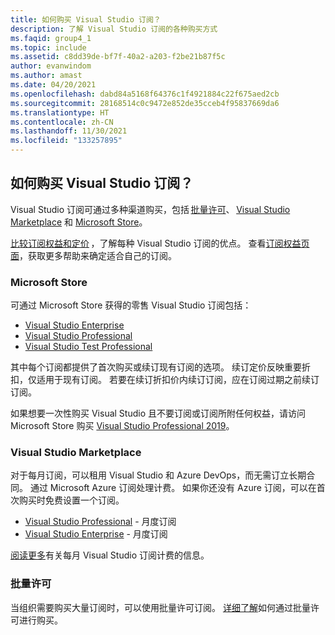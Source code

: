```yaml
---
title: 如何购买 Visual Studio 订阅？
description: 了解 Visual Studio 订阅的各种购买方式
ms.faqid: group4_1
ms.topic: include
ms.assetid: c8dd39de-bf7f-40a2-a203-f2be21b87f5c
author: evanwindom
ms.author: amast
ms.date: 04/20/2021
ms.openlocfilehash: dabd84a5168f64376c1f4921884c22f675aed2cb
ms.sourcegitcommit: 28168514c0c9472e852de35cceb4f95837669da6
ms.translationtype: HT
ms.contentlocale: zh-CN
ms.lasthandoff: 11/30/2021
ms.locfileid: "133257895"
---
```

## <a name="how-do-i-purchase-visual-studio-subscriptions"></a>如何购买 Visual Studio 订阅？
Visual Studio 订阅可通过多种渠道购买，包括 [批量许可](https://www.microsoft.com/licensing/default)、 [Visual Studio Marketplace](https://marketplace.visualstudio.com/subscriptions) 和 [Microsoft Store](https://www.microsoft.com/store/collections/visualstudio)。  

[比较订阅权益和定价](https://visualstudio.microsoft.com/vs/pricing/) ，了解每种 Visual Studio 订阅的优点。 查看[订阅权益页面](https://visualstudio.microsoft.com/vs/benefits/)，获取更多帮助来确定适合自己的订阅。   

### <a name="microsoft-store"></a>Microsoft Store
可通过 Microsoft Store 获得的零售 Visual Studio 订阅包括： 
- [Visual Studio Enterprise](https://www.microsoft.com/p/visual-studio-enterprise-subscription/dg7gmgf0dst4?activetab=pivot%3aoverviewtab) 
- [Visual Studio Professional](https://www.microsoft.com/p/visual-studio-professional-subscription/dg7gmgf0dst3?activetab=pivot%3aoverviewtab) 
- [Visual Studio Test Professional](https://www.microsoft.com/p/visual-studio-test-professional-subscription/dg7gmgf0dst6?activetab=pivot%3aoverviewtab) 

其中每个订阅都提供了首次购买或续订现有订阅的选项。 续订定价反映重要折扣，仅适用于现有订阅。 若要在续订折扣价内续订订阅，应在订阅过期之前续订订阅。 

如果想要一次性购买 Visual Studio 且不要订阅或订阅所附任何权益，请访问 Microsoft Store 购买 [Visual Studio Professional 2019](https://www.microsoft.com/p/visual-studio-professional-2019/dg7gmgf0f6q1?cid=msft_web_collection&activetab=pivot%3aoverviewtab)。 

### <a name="visual-studio-marketplace"></a>Visual Studio Marketplace 
对于每月订阅，可以租用 Visual Studio 和 Azure DevOps，而无需订立长期合同。 通过 Microsoft Azure 订阅处理计费。 如果你还没有 Azure 订阅，可以在首次购买时免费设置一个订阅。  
- [Visual Studio Professional](https://marketplace.visualstudio.com/items?itemName=ms.vs-professional-monthly) - 月度订阅 
- [Visual Studio Enterprise](https://marketplace.visualstudio.com/items?itemName=ms.vs-enterprise-monthly) - 月度订阅 
 
[阅读更多](https://docs.microsoft.com/visualstudio/subscriptions/vscloud-billing-faq)有关每月 Visual Studio 订阅计费的信息。 

### <a name="volume-licensing"></a>批量许可 
当组织需要购买大量订阅时，可以使用批量许可订阅。 [详细了解](https://www.microsoft.com/licensing/how-to-buy/how-to-buy)如何通过批量许可进行购买。  